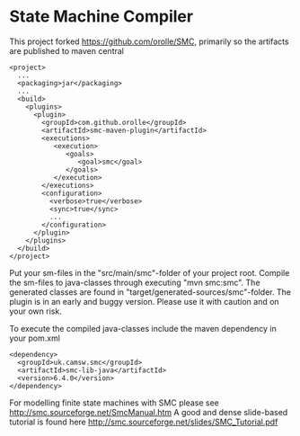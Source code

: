 # State Machine Compiler
This project forked https://github.com/orolle/SMC, primarily so the artifacts are published to maven central

```
<project>
  ...
  <packaging>jar</packaging>
  ...
  <build>
    <plugins>
      <plugin>
        <groupId>com.github.orolle</groupId>
        <artifactId>smc-maven-plugin</artifactId>
        <executions>
           <execution>
              <goals>
                 <goal>smc</goal>
              </goals>
           </execution>
        </executions>
        <configuration>
          <verbose>true</verbose>
          <sync>true</sync>
          ...
        </configuration>
      </plugin>
    </plugins>
  </build>
</project>
```
Put your sm-files in the "src/main/smc"-folder of your project root. Compile the sm-files to java-classes through executing "mvn smc:smc". The generated classes are found in "target/generated-sources/smc"-folder. The plugin is in an early and buggy version. Please use it with caution and on your own risk.

To execute the compiled java-classes include the maven dependency in your pom.xml
```
<dependency>
  <groupId>uk.camsw.smc</groupId>
  <artifactId>smc-lib-java</artifactId>
  <version>6.4.0</version>
</dependency>
```

For modelling finite state machines with SMC please see http://smc.sourceforge.net/SmcManual.htm
A good and dense slide-based tutorial is found here  http://smc.sourceforge.net/slides/SMC_Tutorial.pdf
